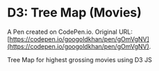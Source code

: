 # D3: Tree Map (Movies)

A Pen created on CodePen.io. Original URL: [https://codepen.io/googoldkhan/pen/gOmVgNV](https://codepen.io/googoldkhan/pen/gOmVgNV).

Tree Map for highest grossing movies using D3 JS
